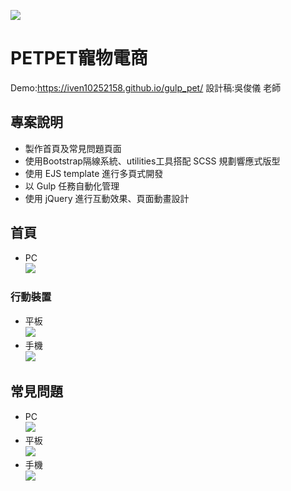 ![](https://i.imgur.com/GtAFEZj.png)
# PETPET寵物電商
Demo:https://iven10252158.github.io/gulp_pet/
設計稿:吳俊儀 老師

## 專案說明
- 製作首頁及常見問題頁面
- 使用Bootstrap隔線系統、utilities工具搭配 SCSS 規劃響應式版型 
- 使用 EJS template 進行多頁式開發 
- 以 Gulp 任務自動化管理 
- 使用 jQuery 進行互動效果、頁面動畫設計

## 首頁
- PC <br>
![](https://i.imgur.com/vwhgx92.gif)
### 行動裝置
- 平板 <br>
![](https://i.imgur.com/dMWeMZX.gif)
- 手機 <br>
![](https://i.imgur.com/0dPcX05.gif)

## 常見問題
- PC <br>
![](https://i.imgur.com/v0yJH73.gif)
- 平板 <br>
![](https://i.imgur.com/ptcBwMy.gif)
- 手機 <br>
![](https://i.imgur.com/jvR5YYc.gif)
